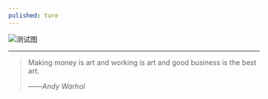 ```yaml
---
pulished: ture
---      
```


![测试图]({{site.baseurl}}/image/railway.jpg)  
  
  

----------  
>Making money is art and working is art and good business is the best art.      
>                                               
>——*Andy Warhol*
